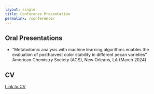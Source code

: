 ```yaml
---
layout: single
title: Conference Presentation
permalink: /conference/
---
```


## Oral Presentations

* "Metabolomic analysis with machine learning algorithms enables the evaluation of postharvest color stability in different pecan varieties”
American Chemistry Society (ACS), New Orleans, LA
(March 2024)

## CV
[Link to CV](../files/CV_minjeong_kang.pdf)

